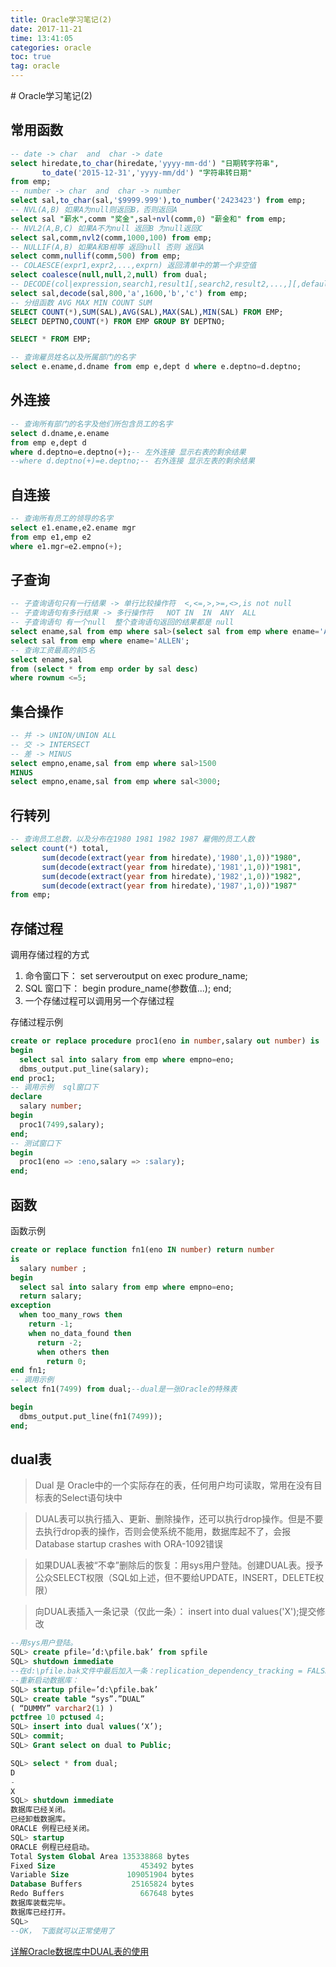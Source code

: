 ```yaml
---
title: Oracle学习笔记(2)
date: 2017-11-21
time: 13:41:05
categories: oracle
toc: true
tag: oracle
---
```

</p>
# Oracle学习笔记(2)

## 常用函数
```sql
-- date -> char  and  char -> date
select hiredate,to_char(hiredate,'yyyy-mm-dd') "日期转字符串",
       to_date('2015-12-31','yyyy-mm/dd') "字符串转日期"
from emp;
-- number -> char  and  char -> number
select sal,to_char(sal,'$9999.999'),to_number('2423423') from emp;
-- NVL(A,B) 如果A为null则返回B，否则返回A
select sal "薪水",comm "奖金",sal+nvl(comm,0) "薪金和" from emp;
-- NVL2(A,B,C) 如果A不为null 返回B 为null返回C
select sal,comm,nvl2(comm,1000,100) from emp;
-- NULLIF(A,B) 如果A和B相等 返回null 否则 返回A
select comm,nullif(comm,500) from emp;
-- COLAESCE(expr1,expr2,...,exprn) 返回清单中的第一个非空值
select coalesce(null,null,2,null) from dual;
-- DECODE(col|expression,search1,result1[,search2,result2,...,][,default])
select sal,decode(sal,800,'a',1600,'b','c') from emp;
-- 分组函数 AVG MAX MIN COUNT SUM
SELECT COUNT(*),SUM(SAL),AVG(SAL),MAX(SAL),MIN(SAL) FROM EMP;
SELECT DEPTNO,COUNT(*) FROM EMP GROUP BY DEPTNO;

SELECT * FROM EMP;

-- 查询雇员姓名以及所属部门的名字
select e.ename,d.dname from emp e,dept d where e.deptno=d.deptno;
```
## 外连接
```sql
-- 查询所有部门的名字及他们所包含员工的名字
select d.dname,e.ename
from emp e,dept d
where d.deptno=e.deptno(+);-- 左外连接 显示右表的剩余结果
--where d.deptno(+)=e.deptno;-- 右外连接 显示左表的剩余结果
```

## 自连接

```sql
-- 查询所有员工的领导的名字
select e1.ename,e2.ename mgr
from emp e1,emp e2
where e1.mgr=e2.empno(+);
```

## 子查询
```sql
-- 子查询语句只有一行结果 -> 单行比较操作符  <,<=,>,>=,<>,is not null
-- 子查询语句有多行结果 -> 多行操作符   NOT IN  IN  ANY  ALL
-- 子查询语句 有一个null  整个查询语句返回的结果都是 null
select ename,sal from emp where sal>(select sal from emp where ename='ALLEN');
select sal from emp where ename='ALLEN';
-- 查询工资最高的前5名
select ename,sal
from (select * from emp order by sal desc)
where rownum <=5;
```

## 集合操作
```sql
-- 并 -> UNION/UNION ALL
-- 交 -> INTERSECT
-- 差 -> MINUS
select empno,ename,sal from emp where sal>1500
MINUS
select empno,ename,sal from emp where sal<3000;
```

## 行转列
```sql
-- 查询员工总数，以及分布在1980 1981 1982 1987 雇佣的员工人数
select count(*) total,
       sum(decode(extract(year from hiredate),'1980',1,0))"1980",
       sum(decode(extract(year from hiredate),'1981',1,0))"1981",
       sum(decode(extract(year from hiredate),'1982',1,0))"1982",
       sum(decode(extract(year from hiredate),'1987',1,0))"1987"
from emp;
```

## 存储过程
调用存储过程的方式

1. 命令窗口下：
   set serveroutput on
   exec produre_name;
2. SQL 窗口下：
   begin
       produre_name(参数值...);
   end;
3. 一个存储过程可以调用另一个存储过程

存储过程示例
```sql
create or replace procedure proc1(eno in number,salary out number) is
begin
  select sal into salary from emp where empno=eno;
  dbms_output.put_line(salary);
end proc1;
-- 调用示例  sql窗口下
declare
  salary number;
begin
  proc1(7499,salary);  
end;
-- 测试窗口下
begin
  proc1(eno => :eno,salary => :salary);  
end;
```

## 函数
函数示例
```sql
create or replace function fn1(eno IN number) return number
is
  salary number ;
begin
  select sal into salary from emp where empno=eno;
  return salary;
exception
  when too_many_rows then
    return -1;
    when no_data_found then
      return -2;
      when others then
        return 0;
end fn1;
-- 调用示例
select fn1(7499) from dual;--dual是一张Oracle的特殊表

begin
  dbms_output.put_line(fn1(7499));
end;
```

## dual表
>Dual 是 Oracle中的一个实际存在的表，任何用户均可读取，常用在没有目标表的Select语句块中

>DUAL表可以执行插入、更新、删除操作，还可以执行drop操作。但是不要去执行drop表的操作，否则会使系统不能用，数据库起不了，会报Database startup crashes with ORA-1092错误

>如果DUAL表被“不幸”删除后的恢复：用sys用户登陆。创建DUAL表。授予公众SELECT权限（SQL如上述，但不要给UPDATE，INSERT，DELETE权限）

>向DUAL表插入一条记录（仅此一条）： insert into dual values('X');提交修改

```sql
--用sys用户登陆。
SQL> create pfile=’d:\pfile.bak’ from spfile
SQL> shutdown immediate
--在d:\pfile.bak文件中最后加入一条：replication_dependency_tracking = FALSE
--重新启动数据库：
SQL> startup pfile=’d:\pfile.bak’
SQL> create table “sys”.”DUAL”
( “DUMMY” varchar2(1) )
pctfree 10 pctused 4;
SQL> insert into dual values(‘X’);
SQL> commit;
SQL> Grant select on dual to Public;

SQL> select * from dual;
D
-
X
SQL> shutdown immediate
数据库已经关闭。
已经卸载数据库。
ORACLE 例程已经关闭。
SQL> startup
ORACLE 例程已经启动。
Total System Global Area 135338868 bytes
Fixed Size                   453492 bytes
Variable Size             109051904 bytes
Database Buffers           25165824 bytes
Redo Buffers                 667648 bytes
数据库装载完毕。
数据库已经打开。
SQL>
--OK， 下面就可以正常使用了
```
[详解Oracle数据库中DUAL表的使用](http://database.51cto.com/art/200905/123612.htm)